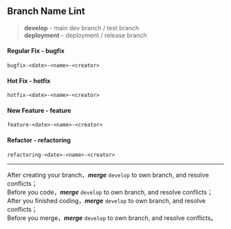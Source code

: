 ## Branch Name Lint

> **develop** -  main dev branch / test branch  
> **deployment** - deployment / release branch

#### Regular Fix - **bugfix**

```
bugfix-<date>-<name>-<creator>
```

#### Hot Fix - **hotfix**

```
hotfix-<date>-<name>-<creator>
```

#### New Feature - **feature**

```
feature-<date>-<name>-<creator>
```

#### Refactor - **refactoring**

```
refactoring-<date>-<name>-<creator>
```

---

After creating your branch，***merge*** `develop` to own branch, and resolve conflicts；  
Before you code，***merge*** `develop` to own branch, and resolve conflicts；  
After you finished coding，***merge*** `develop` to own branch, and resolve conflicts；  
Before you merge，***merge*** `develop` to own branch, and resolve conflicts。

